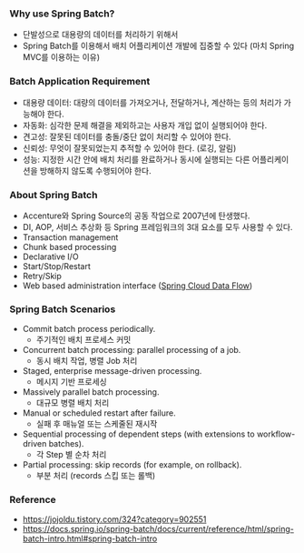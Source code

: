 ### Why use Spring Batch?
- 단발성으로 대용량의 데이터를 처리하기 위해서
- Spring Batch를 이용해서 배치 어플리케이션 개발에 집중할 수 있다 (마치 Spring MVC를 이용하는 이유)

### Batch Application Requirement
- 대용량 데이터: 대량의 데이터를 가져오거나, 전달하거나, 계산하는 등의 처리가 가능해야 한다.
- 자동화: 심각한 문제 해결을 제외하고는 사용자 개입 없이 실행되어야 한다.
- 견고성: 잘못된 데이터를 충돌/중단 없이 처리할 수 있어야 한다.
- 신뢰성: 무엇이 잘못되었는지 추적할 수 있어야 한다. (로깅, 알림)
- 성능: 지정한 시간 안에 배치 처리를 완료하거나 동시에 실행되는 다른 어플리케이션을 방해하지 않도록 수행되어야 한다.

### About Spring Batch
- Accenture와 Spring Source의 공동 작업으로 2007년에 탄생했다.
- DI, AOP, 서비스 추상화 등 Spring 프레임워크의 3대 요소를 모두 사용할 수 있다.
- Transaction management
- Chunk based processing 
- Declarative I/O
- Start/Stop/Restart
- Retry/Skip
- Web based administration interface ([Spring Cloud Data Flow](https://cloud.spring.io/spring-cloud-dataflow))

### Spring Batch Scenarios
- Commit batch process periodically.
	- 주기적인 배치 프로세스 커밋
- Concurrent batch processing: parallel processing of a job.
	- 동시 배치 작업, 병렬 Job 처리
- Staged, enterprise message-driven processing.
	- 메시지 기반 프로세싱
- Massively parallel batch processing.
	- 대규모 병렬 배치 처리
- Manual or scheduled restart after failure.
	- 실패 후 매뉴얼 또는 스케줄된 재시작
- Sequential processing of dependent steps (with extensions to workflow-driven batches).
	- 각 Step 별 순차 처리
- Partial processing: skip records (for example, on rollback).
	- 부분 처리 (records 스킵 또는 롤백)

### Reference
- https://jojoldu.tistory.com/324?category=902551
- https://docs.spring.io/spring-batch/docs/current/reference/html/spring-batch-intro.html#spring-batch-intro
